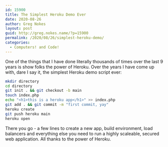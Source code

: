 ```yaml
---
id: 15900
title: The Simplest Heroku Demo Ever
date: 2020-08-26
author: Greg Nokes
layout: post
guid: http://greg.nokes.name/?p=15900
permalink: /2020/08/26/simplest-heroku-demo/
categories:
  - Computers! and Code!
---
```


One of the things that I have done literally thousands of times over the last 9 years is show folks the power of Heroku. Over the years I have come up with, dare I say it, the simplest Heroku demo script ever:

<!--more-->

```bash
mkdir directory
cd directory
git init . && git checkout -b main
touch index.php
echo "<h1>this is a heroku app</h1>" >> index.php
git add . && git commit -m "first commit, yay"
heroku create
git push heroku main
heroku open
```

There you go - a few lines to create a new app, build environment, load balancers and everything else you need to run a highly scaleable, secured web application. All thanks to the power of Heroku.
